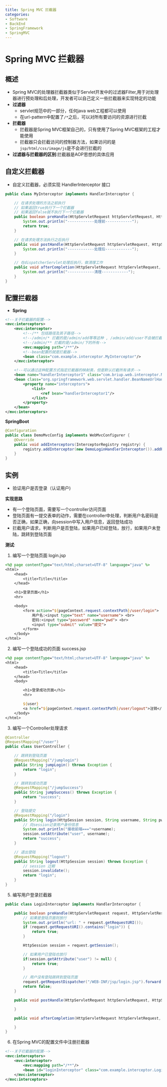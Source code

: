 ```yaml
---
title: Spring MVC 拦截器
categories:
- Software
- BackEnd
- SpringFramework
- SpringMVC
---
```

# Spring MVC 拦截器

## 概述

- Spring MVC的处理器拦截器类似于Servlet开发中的过滤器Filter,用于对处理器进行预处理和后处理，开发者可以自己定义一些拦截器来实现特定的功能
- **过滤器**
    - servlet规范中的一部分，任何java web工程都可以使用
    - 在url-pattern中配置了`/*`之后，可以对所有要访问的资源进行拦截
- **拦截器**
    - 拦截器是Spring MVC框架自己的，只有使用了Spring MVC框架的工程才能使用
    - 拦截器只会拦截访问的控制器方法，如果访问的是`jsp/html/css/image/js`是不会进行拦截的
- **过滤器与拦截器的区别**:拦截器是AOP思想的具体应用

## 自定义拦截器

- 自定义拦截器，必须实现 HandlerInterceptor 接口

```java
public class MyInterceptor implements HandlerInterceptor {

    // 在请求处理的方法之前执行
    // 如果返回true执行下一个拦截器
    // 如果返回false就不执行下一个拦截器
    public boolean preHandle(HttpServletRequest httpServletRequest, HttpServletResponse httpServletResponse, Object o) throws Exception {
        System.out.println("------------处理前------------");
        return true;
    }

    // 在请求处理方法执行之后执行
    public void postHandle(HttpServletRequest httpServletRequest, HttpServletResponsehttpServletResponse, Object o, ModelAndView modelAndView) throws Exception {
        System.out.println("------------处理后------------");
    }

    // 在dispatcherServlet处理后执行，做清理工作
    public void afterCompletion(HttpServletRequest httpServletRequest, HttpServletResponse httpServletResponse, Object o, Exception e) throws Exception {
        System.out.println("------------清理------------");
    }
}
```

## 配置拦截器

- **Spring**

```xml
<!--关于拦截器的配置-->
<mvc:interceptors>
    <mvc:interceptor>
        <!--/** 包括路径及其子路径-->
        <!--/admin/* 拦截的是/admin/add等等这种 , /admin/add/user不会被拦截-->
        <!--/admin/** 拦截的是/admin/下的所有-->
        <mvc:mapping path="/**"/>
        <!--bean配置的就是拦截器-->
        <bean class="com.example.interceptor.MyInterceptor"/>
    </mvc:interceptor>

    <!--可以通过这种配置方式指定拦截器的映射类，但是默认拦截所有请求-->
    <bean name="handlerInterceptor1" class="com.briup.web.interceptor.MyInterceptor1"/>
    <bean class="org.springframework.web.servlet.handler.BeanNameUrlHandlerMapping">
        <property name="interceptors">
            <list>
                <ref bean="handlerInterceptor1"/>
            </list>
        </property>
    </bean>	
</mvc:interceptors>
```

**SpringBoot**

```java
@Configuration
public class DemoMvcConfig implements WebMvcConfigurer {
    @Override
    public void addInterceptors(InterceptorRegistry registry) {
        registry.addInterceptor(new DemoLoginHandlerInterceptor()).addPathPatterns("/**").excludePathPatterns("/index.html","/user/login","/css/**","/js/**","/img/**");
    }
}
```

## 实例

- 验证用户是否登录（认证用户)

**实现思路**

- 有一个登陆页面，需要写一个controller访问页面
- 登陆页面有一提交表单的动作，需要在controller中处理，判断用户名密码是否正确，如果正确，向session中写入用户信息，返回登陆成功
- 拦截用户请求，判断用户是否登陆，如果用户已经登陆，放行，如果用户未登陆，跳转到登陆页面

**测试**:

1. 编写一个登陆页面  login.jsp

```jsp
<%@ page contentType="text/html;charset=UTF-8" language="java" %>
<html>
    <head>
        <title>Title</title>
    </head>

    <h1>登录页面</h1>
    <hr>

    <body>
        <form action="${pageContext.request.contextPath}/user/login">
            用户名:<input type="text" name="username"> <br>
            密码:<input type="password" name="pwd"> <br>
            <input type="submit" value="提交">
        </form>
    </body>
</html>
```

2. 编写一个登陆成功的页面 success.jsp

```jsp
<%@ page contentType="text/html;charset=UTF-8" language="java" %>
<html>
    <head>
        <title>Title</title>
    </head>
    <body>

        <h1>登录成功页面</h1>
        <hr>

        ${user}
        <a href="${pageContext.request.contextPath}/user/logout">注销</a>
    </body>
</html>
```

3. 编写一个Controller处理请求

```java
@Controller
@RequestMapping("/user")
public class UserController {

    // 跳转到登陆页面
    @RequestMapping("/jumplogin")
    public String jumpLogin() throws Exception {
        return "login";
    }

    // 跳转到成功页面
    @RequestMapping("/jumpSuccess")
    public String jumpSuccess() throws Exception {
        return "success";
    }

    // 登陆提交
    @RequestMapping("/login")
    public String login(HttpSession session, String username, String pwd) throwsException {
        // 向session记录用户身份信息
        System.out.println("接收前端==="+username);
        session.setAttribute("user", username);
        return "success";
    }

    // 退出登陆
    @RequestMapping("logout")
    public String logout(HttpSession session) throws Exception {
        // session 过期
        session.invalidate();
        return "login";
    }
}
```
5. 编写用户登录拦截器

```java
public class LoginInterceptor implements HandlerInterceptor {

    public boolean preHandle(HttpServletRequest request, HttpServletResponse response, Object handler) throws ServletException, IOException {
        // 如果是登陆页面则放行
        System.out.println("url: " + request.getRequestURI());
        if (request.getRequestURI().contains("login")) {
            return true;
        }

        HttpSession session = request.getSession();

        // 如果用户已登陆也放行
        if(session.getAttribute("user") != null) {
            return true;
        }

        // 用户没有登陆跳转到登陆页面
        request.getRequestDispatcher("/WEB-INF/jsp/login.jsp").forward(request, response);
        return false;
    }

    public void postHandle(HttpServletRequest httpServletRequest, HttpServletResponsehttpServletResponse, Object o, ModelAndView modelAndView) throws Exception {

    }

    public void afterCompletion(HttpServletRequest httpServletRequest, HttpServletResponse httpServletResponse, Object o, Exception e) throws Exception {

    }
}
```

6. 在Spring MVC的配置文件中注册拦截器

```xml
<!--关于拦截器的配置-->
<mvc:interceptors>
    <mvc:interceptor>
        <mvc:mapping path="/**"/>
        <bean id="loginInterceptor" class="com.example.interceptor.LoginInterceptor"/>
    </mvc:interceptor>
</mvc:interceptors>
```

